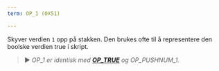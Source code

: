 ```yaml
---
term: OP_1 (0X51)

---
```

Skyver verdien `1` opp på stakken. Den brukes ofte til å representere den boolske verdien true i skript.

> ► *OP_1 er identisk med **[OP_TRUE](/dictionnaire/O.md#op_true-0x51)** og OP_PUSHNUM_1.*